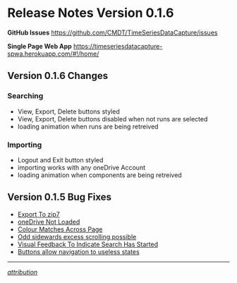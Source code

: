 # Release Notes Version 0.1.6

**GitHub Issues** https://github.com/CMDT/TimeSeriesDataCapture/issues

**Single Page Web App** https://timeseriesdatacapture-spwa.herokuapp.com/#!/home/

## Version 0.1.6 Changes

### Searching
- View, Export, Delete buttons styled
- View, Export, Delete buttons disabled when not runs are selected
- loading animation when runs are being retreived

### Importing
- Logout and Exit button styled
- importing works with any oneDrive Account
- loading animation when components are being retreived

## Version 0.1.5 Bug Fixes
- [Export To zip7](https://github.com/CMDT/TimeSeriesDataCapture/issues/58)
- [oneDrive Not Loaded](https://github.com/CMDT/TimeSeriesDataCapture/issues/60)
- [Colour Matches Across Page](https://github.com/CMDT/TimeSeriesDataCapture/issues/32)
- [Odd sidewards excess scrolling possible](https://github.com/CMDT/TimeSeriesDataCapture/issues/11)
- [Visual Feedback To Indicate Search Has Started](https://github.com/CMDT/TimeSeriesDataCapture/issues/37)
- [Buttons allow navigation to useless states](https://github.com/CMDT/TimeSeriesDataCapture/issues/12)



---

*[attribution](https://github.com/CMDT/TimeSeriesDataCapture/blob/master/Documents/attribution.md)*

 
